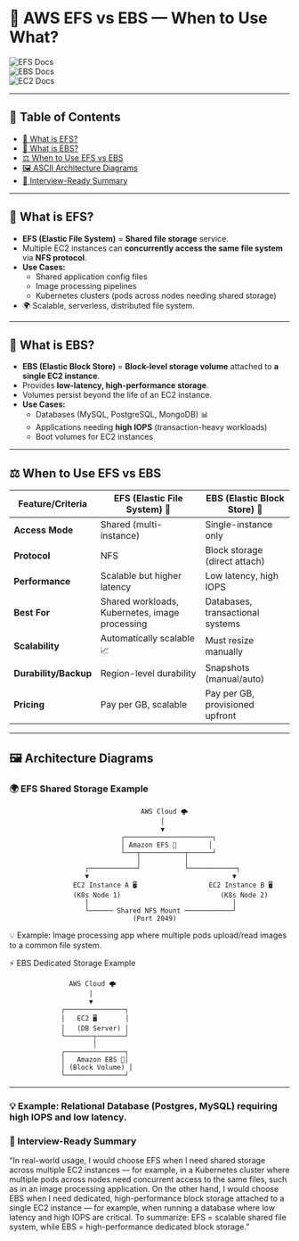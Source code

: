 # 📂 AWS EFS vs EBS — When to Use What?  

![EFS Docs](https://img.shields.io/badge/Docs-EFS-blue?logo=amazonaws&link=https://docs.aws.amazon.com/efs/)  
![EBS Docs](https://img.shields.io/badge/Docs-EBS-orange?logo=amazonaws&link=https://docs.aws.amazon.com/AWSEC2/latest/UserGuide/AmazonEBS.html)  
![EC2 Docs](https://img.shields.io/badge/Docs-EC2-green?logo=amazonaws&link=https://docs.aws.amazon.com/ec2/)  

---

## 📑 Table of Contents  
- [📘 What is EFS?](#-what-is-efs)  
- [📘 What is EBS?](#-what-is-ebs)  
- [⚖️ When to Use EFS vs EBS](#️-when-to-use-efs-vs-ebs)  
- [🖼️ ASCII Architecture Diagrams](#️-ascii-architecture-diagrams)  
- [🎯 Interview-Ready Summary](#-interview-ready-summary)  

---

## 📘 What is EFS?  
- **EFS (Elastic File System)** = **Shared file storage** service.  
- Multiple EC2 instances can **concurrently access the same file system** via **NFS protocol**.  
- **Use Cases:**  
  - Shared application config files  
  - Image processing pipelines  
  - Kubernetes clusters (pods across nodes needing shared storage)  
- 🌍 Scalable, serverless, distributed file system.  

---

## 📘 What is EBS?  
- **EBS (Elastic Block Store)** = **Block-level storage volume** attached to **a single EC2 instance**.  
- Provides **low-latency, high-performance storage**.  
- Volumes persist beyond the life of an EC2 instance.  
- **Use Cases:**  
  - Databases (MySQL, PostgreSQL, MongoDB) 📊  
  - Applications needing **high IOPS** (transaction-heavy workloads)  
  - Boot volumes for EC2 instances  

---

## ⚖️ When to Use EFS vs EBS  

| Feature/Criteria              | **EFS (Elastic File System)** 📂 | **EBS (Elastic Block Store)** 💽 |
|-------------------------------|------------------------------------------------|----------------------------------|
| **Access Mode**               | Shared (multi-instance)                        | Single-instance only             |
| **Protocol**                  | NFS                                            | Block storage (direct attach)    |
| **Performance**               | Scalable but higher latency                    | Low latency, high IOPS           |
| **Best For**                  | Shared workloads, Kubernetes, image processing | Databases, transactional systems |
| **Scalability**               | Automatically scalable 📈                      | Must resize manually             |
| **Durability/Backup**         | Region-level durability                        | Snapshots (manual/auto)          |
| **Pricing**                   | Pay per GB, scalable                           | Pay per GB, provisioned upfront  |

---

## 🖼️ Architecture Diagrams  

### 🌍 EFS Shared Storage Example  


                                     AWS Cloud 🌩️
                                          │
                                          ▼
                                ┌──────────────────────┐
                                │ Amazon EFS 📂        │
                                └───┬───────────┬──────┘
                                    │           │
                       ┌────────────┘           └────────────┐
                       ▼                                    ▼
                    EC2 Instance A 🖥️                  EC2 Instance B 🖥️
                    (K8s Node 1)                         (K8s Node 2)
                       │                                    │
                       └────── Shared NFS Mount ────────────┘
                                   (Port 2049)


💡 Example: Image processing app where multiple pods upload/read images to a common file system.

⚡ EBS Dedicated Storage Example

                   AWS Cloud 🌩️
                        │
                        ▼
                 ┌───────────────┐
                 │   EC2 🖥️       │
                 │   (DB Server) │
                 └───────┬───────┘
                         │
                 ┌───────────────┐
                 │   Amazon EBS 💽│
                 │ (Block Volume) │
                 └───────────────┘

---
### 💡 Example: Relational Database (Postgres, MySQL) requiring high IOPS and low latency.

### 🎯 Interview-Ready Summary
“In real-world usage, I would choose EFS when I need shared storage across multiple EC2 instances — for example, in a Kubernetes cluster where multiple pods across nodes need concurrent access to the same files, such as in an image processing application. On the other hand, I would choose EBS when I need dedicated, high-performance block storage attached to a single EC2 instance — for example, when running a database where low latency and high IOPS are critical. To summarize: EFS = scalable shared file system, while EBS = high-performance dedicated block storage.”
